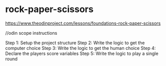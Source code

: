 # rock-paper-scissors
https://www.theodinproject.com/lessons/foundations-rock-paper-scissors

//odin scope instructions

Step 1: Setup the project structure
Step 2: Write the logic to get the computer choice
Step 3: Write the logic to get the human choice
Step 4: Declare the players score variables
Step 5: Write the logic to play a single round
